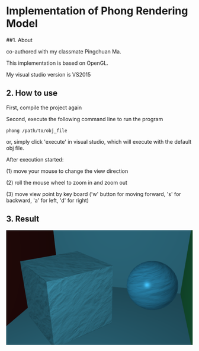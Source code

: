 # Implementation of Phong Rendering Model



##1. About

co-authored with my classmate Pingchuan Ma.

This implementation is based on OpenGL.

My visual studio version is VS2015

## 2. How to use

First, compile the project again

Second, execute the following command line to run the program

```
phong /path/to/obj_file
```

or, simply click 'execute' in visual studio, which will execute with the default obj file.

After execution started:

(1) move your mouse to change the view direction

(2) roll the mouse wheel to zoom in and zoom out

(3) move view point by key board ('w' button for moving forward, 's' for backward, 'a' for left, 'd' for right)



## 3. Result

<img src='image/phong.png'>